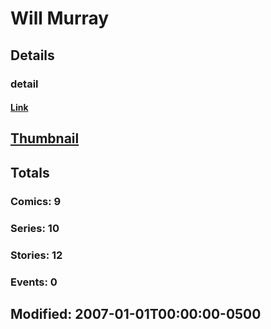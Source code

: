 # Will  Murray 
## Details
### detail
#### [Link](http://marvel.com/comics/creators/4886/will_murray?utm_campaign=apiRef&utm_source=225578a89fc76f3d20fbffda5d17a88d)
## [Thumbnail](http://i.annihil.us/u/prod/marvel/i/mg/b/40/image_not_available.jpg)
## Totals
### Comics: 9
### Series: 10
### Stories: 12
### Events: 0
## Modified: 2007-01-01T00:00:00-0500